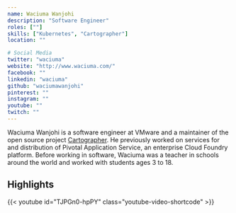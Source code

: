 ```yaml
---
name: Waciuma Wanjohi
description: "Software Engineer"
roles: [""]
skills: ["Kubernetes", "Cartographer"]
location: ""

# Social Media 
twitter: "waciuma"
website: "http://www.waciuma.com/"
facebook: ""
linkedin: "waciuma"
github: "waciumawanjohi"
pinterest: ""
instagram: ""
youtube: ""
twitch: ""
---
```


Waciuma Wanjohi is a software engineer at VMware and a maintainer of the open source project 
[Cartographer](https://cartographer.sh/). He previously worked on services for and distribution 
of Pivotal Application Service, an enterprise Cloud Foundry platform. Before working in software, 
Waciuma was a teacher in schools around the world and worked with students ages 3 to 18.

<!--more-->


## Highlights

{{< youtube id="TJPGn0-hpPY" class="youtube-video-shortcode" >}}
